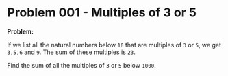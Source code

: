 # Problem 001 - Multiples of 3 or 5

**Problem:**

If we list all the natural numbers below `10` that are multiples of `3` or `5`, we get `3,5,6` and `9`.
The sum of these multiples is `23`.

Find the sum of all the multiples of `3` or `5` below `1000`.
